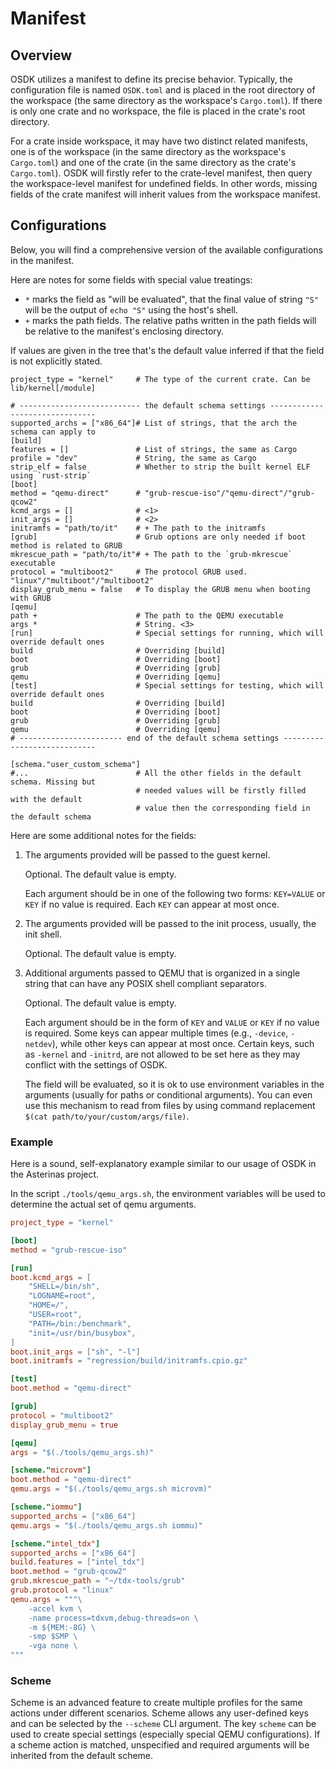 # Manifest

## Overview

OSDK utilizes a manifest to define its precise behavior.
Typically, the configuration file is named `OSDK.toml`
and is placed in the root directory of the workspace
(the same directory as the workspace's `Cargo.toml`).
If there is only one crate and no workspace,
the file is placed in the crate's root directory.

For a crate inside workspace,
it may have two distinct related manifests,
one is of the workspace
(in the same directory as the workspace's `Cargo.toml`)
and one of the crate
(in the same directory as the crate's `Cargo.toml`).
OSDK will firstly refer to the crate-level manifest, then
query the workspace-level manifest for undefined fields.
In other words, missing fields of the crate manifest
will inherit values from the workspace manifest.

## Configurations

Below, you will find a comprehensive version of
the available configurations in the manifest.

Here are notes for some fields with special value treatings:
 - `*` marks the field as "will be evaluated", that the final
value of string `"S"` will be the output of `echo "S"` using the
host's shell.
 - `+` marks the path fields. The relative paths written in the
path fields will be relative to the manifest's enclosing directory.

If values are given in the tree that's the default value inferred
if that the field is not explicitly stated.

```
project_type = "kernel"     # The type of the current crate. Can be lib/kernel[/module]

# --------------------------- the default schema settings -------------------------------
supported_archs = ["x86_64"]# List of strings, that the arch the schema can apply to
[build]
features = []               # List of strings, the same as Cargo
profile = "dev"             # String, the same as Cargo
strip_elf = false           # Whether to strip the built kernel ELF using `rust-strip`
[boot]
method = "qemu-direct"      # "grub-rescue-iso"/"qemu-direct"/"grub-qcow2"
kcmd_args = []              # <1>
init_args = []              # <2>
initramfs = "path/to/it"    # + The path to the initramfs
[grub]                      # Grub options are only needed if boot method is related to GRUB
mkrescue_path = "path/to/it"# + The path to the `grub-mkrescue` executable
protocol = "multiboot2"     # The protocol GRUB used. "linux"/"multiboot"/"multiboot2"
display_grub_menu = false   # To display the GRUB menu when booting with GRUB
[qemu]
path +                      # The path to the QEMU executable
args *                      # String. <3>
[run]                       # Special settings for running, which will override default ones
build                       # Overriding [build]
boot                        # Overriding [boot]
grub                        # Overriding [grub]
qemu                        # Overriding [qemu]
[test]                      # Special settings for testing, which will override default ones
build                       # Overriding [build]
boot                        # Overriding [boot]
grub                        # Overriding [grub]
qemu                        # Overriding [qemu]
# ----------------------- end of the default schema settings ----------------------------

[schema."user_custom_schema"]
#...                        # All the other fields in the default schema. Missing but
                            # needed values will be firstly filled with the default
                            # value then the corresponding field in the default schema
```

Here are some additional notes for the fields:

1. The arguments provided will be passed to the guest kernel.

    Optional. The default value is empty.

    Each argument should be in one of the following two forms:
    `KEY=VALUE` or `KEY` if no value is required.
    Each `KEY` can appear at most once.

2. The arguments provided will be passed to the init process,
usually, the init shell.

    Optional. The default value is empty.

3. Additional arguments passed to QEMU that is organized in a single string that
can have any POSIX shell compliant separators.

    Optional. The default value is empty.

    Each argument should be in the form of `KEY` and `VALUE`
    or `KEY` if no value is required.
    Some keys can appear multiple times
    (e.g., `-device`, `-netdev`),
    while other keys can appear at most once.
    Certain keys, such as `-kernel` and `-initrd`,
    are not allowed to be set here
    as they may conflict with the settings of OSDK.

    The field will be evaluated, so it is ok to use environment variables
    in the arguments (usually for paths or conditional arguments). You can
    even use this mechanism to read from files by using command replacement
    `$(cat path/to/your/custom/args/file)`.

### Example

Here is a sound, self-explanatory example similar to our usage
of OSDK in the Asterinas project.

In the script `./tools/qemu_args.sh`, the environment variables will be
used to determine the actual set of qemu arguments.

```toml
project_type = "kernel"

[boot]
method = "grub-rescue-iso"

[run]
boot.kcmd_args = [
    "SHELL=/bin/sh",
    "LOGNAME=root",
    "HOME=/",
    "USER=root",
    "PATH=/bin:/benchmark",
    "init=/usr/bin/busybox",
]
boot.init_args = ["sh", "-l"]
boot.initramfs = "regression/build/initramfs.cpio.gz"

[test]
boot.method = "qemu-direct"

[grub]
protocol = "multiboot2"
display_grub_menu = true

[qemu]
args = "$(./tools/qemu_args.sh)"

[scheme."microvm"]
boot.method = "qemu-direct"
qemu.args = "$(./tools/qemu_args.sh microvm)"

[scheme."iommu"]
supported_archs = ["x86_64"]
qemu.args = "$(./tools/qemu_args.sh iommu)"

[scheme."intel_tdx"]
supported_archs = ["x86_64"]
build.features = ["intel_tdx"]
boot.method = "grub-qcow2"
grub.mkrescue_path = "~/tdx-tools/grub"
grub.protocol = "linux"
qemu.args = """\
    -accel kvm \
    -name process=tdxvm,debug-threads=on \
    -m ${MEM:-8G} \
    -smp $SMP \
    -vga none \
"""
```

### Scheme

Scheme is an advanced feature to create multiple profiles for
the same actions under different scenarios. Scheme allows any
user-defined keys and can be selected by the `--scheme` CLI
argument. The key `scheme` can be used to create special settings
(especially special QEMU configurations). If a scheme action is
matched, unspecified and required arguments will be inherited
from the default scheme.
